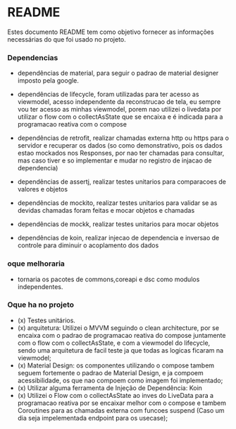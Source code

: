 # README #

Estes documento README tem como objetivo fornecer as informações necessárias do que foi usado no projeto.

### Dependencias ###

* dependências de material, para seguir o padrao de material designer imposto pela google.

* dependências de lifecycle, foram utilizadas para ter acesso as viewmodel, acesso independente da reconstrucao de tela,
eu sempre vou ter acesso as minhas viewmodel, porem nao utilizei o livedata por utilizar o flow com o collectAsState que se encaixa e é indicada para a programacao reativa com o compose

* dependências de retrofit, realizar chamadas externa http ou https para o servidor e recuperar os dados (so como demonstrativo, pois os dados estao mockados nos Responses, por nao ter chamadas para consultar, mas caso tiver e so implementar e mudar no registro de injacao de dependencia)

* dependências de assertj, realizar testes unitarios para comparacoes de valores e objetos

* dependências de mockito, realizar testes unitarios para validar se as devidas chamadas foram feitas e mocar objetos e chamadas

* dependências de mockk, realizar testes unitarios para mocar objetos

* dependências de koin, realizar injecao de dependencia e inversao de controle para diminuir o acoplamento dos dados

### oque melhoraria ###

* tornaria os pacotes de commons,coreapi e dsc como modulos independentes.


### Oque ha no projeto ###

* (x) Testes unitários.
* (x) arquitetura: Utilizei o MVVM seguindo o clean architecture, por se encaixa com o padrao de programacao reativa do compose juntamente com o flow com o collectAsState,
    e com a viewmodel do lifecycle, sendo uma arquitetura de facil teste ja que todas as logicas ficaram na viewmodel;
* (x) Material Design: os componentes utilizando o compose tambem seguem fortemente o padrao de Material Design, e ja compoem acessibilidade, os que nao compoem como imagem foi implementado;
* (x) Utilizar alguma ferramenta de Injeção de Dependência: Koin
* (x) Utilizei o Flow com o collectAsState ao inves do LiveData para a programacao reativa por se encaixar melhor com o compose e tambem Coroutines para as chamadas externa com funcoes suspend (Caso um dia seja impelementada endpoint para os usecase);
